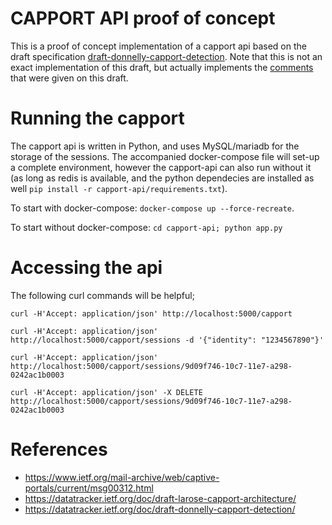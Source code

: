 # CAPPORT API proof of concept

This is a proof of concept implementation of a capport api based on the draft
specification [draft-donnelly-capport-detection](https://datatracker.ietf.org/doc/draft-donnelly-capport-detection/). Note that this is not an
exact implementation of this draft, but actually implements the [comments](https://www.ietf.org/mail-archive/web/captive-portals/current/msg00312.html)
that were given on this draft.

# Running the capport

The capport api is written in Python, and uses MySQL/mariadb for the storage of the
sessions. The accompanied docker-compose file will set-up a complete
environment, however the capport-api can also run without it (as long as
redis is available, and the python dependecies are installed as well
```pip install -r capport-api/requirements.txt```).

To start with docker-compose: ```docker-compose up --force-recreate```.

To start without docker-compose: ```cd capport-api; python app.py```

# Accessing the api

The following curl commands will be helpful;

```
curl -H'Accept: application/json' http://localhost:5000/capport
```
```
curl -H'Accept: application/json' http://localhost:5000/capport/sessions -d '{"identity": "1234567890"}'
```
```
curl -H'Accept: application/json' http://localhost:5000/capport/sessions/9d09f746-10c7-11e7-a298-0242ac1b0003
```
```
curl -H'Accept: application/json' -X DELETE http://localhost:5000/capport/sessions/9d09f746-10c7-11e7-a298-0242ac1b0003
```

# References

* https://www.ietf.org/mail-archive/web/captive-portals/current/msg00312.html
* https://datatracker.ietf.org/doc/draft-larose-capport-architecture/
* https://datatracker.ietf.org/doc/draft-donnelly-capport-detection/
